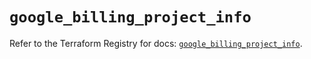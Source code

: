 # `google_billing_project_info`

Refer to the Terraform Registry for docs: [`google_billing_project_info`](https://registry.terraform.io/providers/hashicorp/google/6.20.0/docs/resources/billing_project_info).
